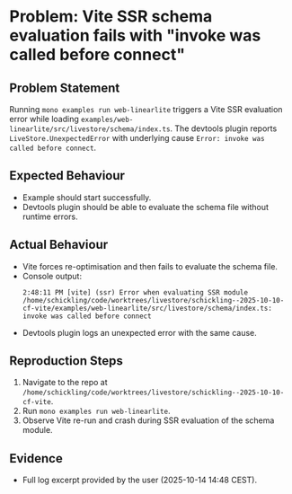 # Problem: Vite SSR schema evaluation fails with "invoke was called before connect"

## Problem Statement
Running `mono examples run web-linearlite` triggers a Vite SSR evaluation error while loading `examples/web-linearlite/src/livestore/schema/index.ts`. The devtools plugin reports `LiveStore.UnexpectedError` with underlying cause `Error: invoke was called before connect`.

## Expected Behaviour
- Example should start successfully.
- Devtools plugin should be able to evaluate the schema file without runtime errors.

## Actual Behaviour
- Vite forces re-optimisation and then fails to evaluate the schema file.
- Console output:
  ```
  2:48:11 PM [vite] (ssr) Error when evaluating SSR module /home/schickling/code/worktrees/livestore/schickling--2025-10-10-cf-vite/examples/web-linearlite/src/livestore/schema/index.ts: invoke was called before connect
  ```
- Devtools plugin logs an unexpected error with the same cause.

## Reproduction Steps
1. Navigate to the repo at `/home/schickling/code/worktrees/livestore/schickling--2025-10-10-cf-vite`.
2. Run `mono examples run web-linearlite`.
3. Observe Vite re-run and crash during SSR evaluation of the schema module.

## Evidence
- Full log excerpt provided by the user (2025-10-14 14:48 CEST).
